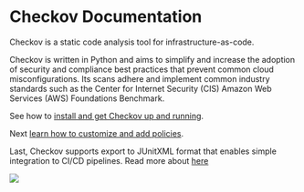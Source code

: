 

# Checkov Documentation

Checkov is a static code analysis tool for infrastructure-as-code. 



Checkov is written in Python and aims to simplify and increase the adoption of security and compliance best practices that prevent common cloud misconfigurations. Its scans adhere and implement common industry standards such as the Center for Internet Security (CIS) Amazon Web Services (AWS) Foundations Benchmark.


See how to [install and get Checkov up and running](1.Introduction/GettingStarted.md).

Next [learn how to customize and add policies](1.Introduction/Policies.md).

Last, Checkov supports export to JUnitXML format that enables simple integration to CI/CD pipelines. Read more about [here](Results.md) 


![](checkov-recording.gif)